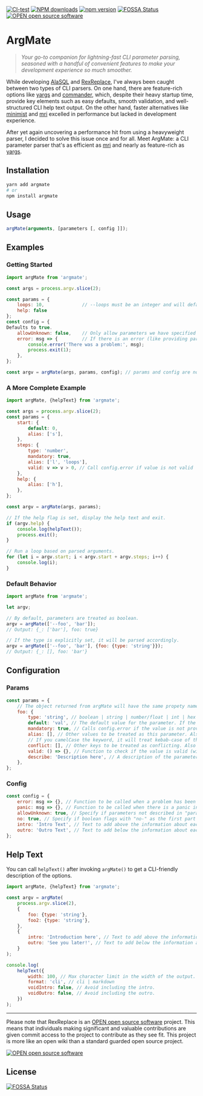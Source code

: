 [![CI-test](https://github.com/mathiasrw/argmate/workflows/CI-test/badge.svg)](https://github.com/mathiasrw/argmate/actions)
[![NPM downloads](https://img.shields.io/npm/dm/argmate.svg?style=flat&label=npm%20downloads)](https://npm-stat.com/charts.html?package=argmate)
[![npm version](https://badge.fury.io/js/argmate.svg)](https://www.npmjs.com/package/argmate)
[![FOSSA Status](https://img.shields.io/badge/license-MIT-brightgreen.svg)](https://app.fossa.io/projects/git%2Bgithub.com%2Fmathiasrw%2Fargmate?ref=badge_shield)
[![OPEN open source software](https://img.shields.io/badge/Open--OSS-%E2%9C%94-brightgreen.svg)](http://open-oss.com)

# ArgMate

> _Your go-to companion for lightning-fast CLI parameter parsing, seasoned with a handful of convenient features to make your development experience so much smoother._

While developing [AlaSQL](https://www.npmjs.com/package/alasql) and [RexReplace](https://www.npmjs.com/package/rexreplace), I've always been caught between two types of CLI parsers. On one hand, there are feature-rich options like [yargs](https://www.npmjs.com/package/yargs) and [commander](https://www.npmjs.com/package/commander), which, despite their heavy startup time, provide key elements such as easy defaults, smooth validation, and well-structured CLI help text output. On the other hand, faster alternatives like [minimist](https://www.npmjs.com/package/minimist) and [mri](https://www.npmjs.com/package/mri) excelled in performance but lacked in development experience.

After yet again uncovering a performance hit from using a heavyweight parser, I decided to solve this issue once and for all. Meet ArgMate: a CLI parameter parser that's as efficient as [mri](https://www.npmjs.com/package/mri) and nearly as feature-rich as [yargs](https://www.npmjs.com/package/yargs).

## Installation

```sh
yarn add argmate
# or
npm install argmate
```

## Usage

```js
argMate(arguments, [parameters [, config ]]);
```

## Examples

### Getting Started

```js
import argMate from 'argmate';

const args = process.argv.slice(2);

const params = {
	loops: 10, 				// --loops must be an integer and will default to 10 if not set.
	help: false
};
const config = {
Defaults to true.
	allowUnknown: false,	// Only allow parameters we have specified (--loops and --help).
	error: msg => {			// If there is an error (like providing parameters not allowed), this function will be invoked.
		console.error('There was a problem:', msg);
		process.exit(1);
	},
};

const argv = argMate(args, params, config); // params and config are not mandatory
```

### A More Complete Example

```js
import argMate, {helpText} from 'argmate';

const args = process.argv.slice(2);
const params = {
	start: {
		default: 0,
		alias: ['s'],
	},
	steps: {
		type: 'number',
		mandatory: true,
		alias: ['l', 'loops'],
		valid: v => v > 0, // Call config.error if value is not valid
	},
	help: {
		alias: ['h'],
	},
};

const argv = argMate(args, params);

// If the help flag is set, display the help text and exit.
if (argv.help) {
	console.log(helpText());
	process.exit();
}

// Run a loop based on parsed arguments.
for (let i = argv.start; i < argv.start + argv.steps; i++) {
	console.log(i);
}
```

### Default Behavior

```js
import argMate from 'argmate';

let argv;

// By default, parameters are treated as boolean.
argv = argMate(['--foo', 'bar']);
// Output: {_: ['bar'], foo: true}

// If the type is explicitly set, it will be parsed accordingly.
argv = argMate(['--foo', 'bar'], {foo: {type: 'string'}});
// Output: {_: [], foo: 'bar'}
```

## Configuration

### Params

```js
const params = {
	// The object returned from argMate will have the same propety names as this object
	foo: {
		type: 'string', // boolean | string | number/float | int | hex | array/string[] | number[]/float[] | int[] | hex[]
		default: 'val', // The default value for the parameter. If the type is not specified, the type will be determined from this field.
		mandatory: true, // Calls config.error if the value is not provided. No effect if used in combination with "default".
		alias: [], // Other values to be treated as this parameter. Also accepts a single string.
		// If you camelCase the keyword, it will treat kebab-case of the word as an alias
		conflict: [], // Other keys to be treated as conflicting. Also accepts a single string.
		valid: () => {}, // Function to check if the value is valid (will call config.error if not valid)
		describe: 'Description here', // A description of the parameter. Will be used for the helpText (see below).
	},
};
```

### Config

```js
const config = {
	error: msg => {}, // Function to be called when a problem has been detected in the parsing. Defaults to throwing an informative exception (should probably be changed to something more friendly)
	panic: msg => {}, // Function to be called when there is a panic in the engine. Defaults to throwing an informative exception. (Mostly used for development and should probably not be changed.)
	allowUnknown: true, // Specify if parameters not described in "params" are allowed. If violated, config.error will be called.
	no: true, // Specify if boolean flags with "no-" as the first part will be treated as a negation. If so, --no-foo will result in {'_':[], 'foo': false}. Works well with default: true;
	intro: 'Intro Text', // Text to add above the information about each parameter in the help text.
	outro: 'Outro Text', // Text to add below the information about each parameter in the help text.
};
```

## Help Text

You can call `helpText()` after invoking `argMate()` to get a CLI-friendly description of the options.

```js
import argMate, {helpText} from 'argmate';

const argv = argMate(
	process.argv.slice(2),
	{
		foo: {type: 'string'},
		foo2: {type: 'string'},
	},
	{
		intro: 'Introduction here', // Text to add above the information about each parameter in the help text.
		outro: 'See you later!', // Text to add below the information about each parameter in the help text.
	}
);

console.log(
	helpText({
		width: 100, // Max character limit in the width of the output.
		format: 'cli', // cli | markdown
		voidIntro: false, // Avoid including the intro.
		voidOutro: false, // Avoid including the outro.
	})
);
```

---

Please note that RexReplace is an [OPEN open source software](http://open-oss.com) project.
This means that individuals making significant and valuable contributions are given commit access to the project to contribute as they see fit. This project is more like an open wiki than a standard guarded open source project.

[![OPEN open source software](https://img.shields.io/badge/Open--OSS-%E2%9C%94-brightgreen.svg)](http://open-oss.com)

## License

[![FOSSA Status](https://app.fossa.io/api/projects/git%2Bgithub.com%2Fmathiasrw%2Fargmate.svg?type=large)](https://app.fossa.io/projects/git%2Bgithub.com%2Fmathiasrw%2Fargmate?ref=badge_large)
